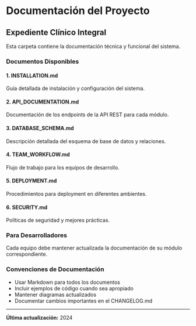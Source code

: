 # Documentación del Proyecto

## Expediente Clínico Integral

Esta carpeta contiene la documentación técnica y funcional del sistema.

### Documentos Disponibles

#### 1. INSTALLATION.md
Guía detallada de instalación y configuración del sistema.

#### 2. API_DOCUMENTATION.md
Documentación de los endpoints de la API REST para cada módulo.

#### 3. DATABASE_SCHEMA.md
Descripción detallada del esquema de base de datos y relaciones.

#### 4. TEAM_WORKFLOW.md
Flujo de trabajo para los equipos de desarrollo.

#### 5. DEPLOYMENT.md
Procedimientos para deployment en diferentes ambientes.

#### 6. SECURITY.md
Políticas de seguridad y mejores prácticas.

### Para Desarrolladores

Cada equipo debe mantener actualizada la documentación de su módulo correspondiente.

### Convenciones de Documentación

- Usar Markdown para todos los documentos
- Incluir ejemplos de código cuando sea apropiado
- Mantener diagramas actualizados
- Documentar cambios importantes en el CHANGELOG.md

---

**Última actualización:** 2024
